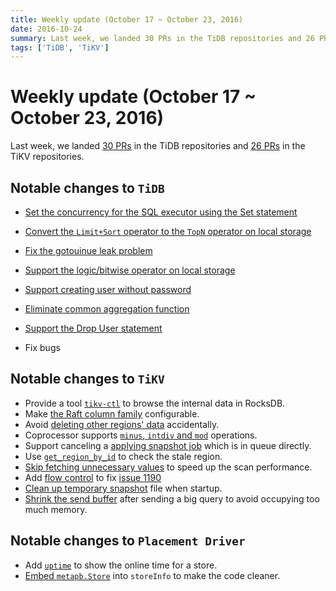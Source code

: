 ```yaml
---
title: Weekly update (October 17 ~ October 23, 2016)
date: 2016-10-24
summary: Last week, we landed 30 PRs in the TiDB repositories and 26 PRs in the TiKV repositories.
tags: ['TiDB', 'TiKV']
---
```


# Weekly update (October 17 ~ October 23, 2016)

Last week, we landed [30 PRs](https://github.com/pingcap/tidb/pulls?utf8=%E2%9C%93&q=is%3Apr%20is%3Amerged%20merged%3A2016-10-17..2016-10-24%20) in the TiDB repositories and [26 PRs](https://github.com/search?p=1&q=repo%3Apingcap%2Ftikv+repo%3Apingcap%2Fpd+is%3Apr+is%3Amerged+merged%3A2016-10-17..2016-10-23&ref=searchresults&type=Issues&utf8=%E2%9C%93) in the TiKV repositories.

## Notable changes to `TiDB`

+ [Set the concurrency for the SQL executor using the Set statement](https://github.com/pingcap/tidb/pull/1795)

+ [Convert the `Limit+Sort` operator to the `TopN` operator on local storage](https://github.com/pingcap/tidb/pull/1819)

+ [Fix the gotouinue leak problem](https://github.com/pingcap/tidb/pull/1834)

+ [Support the logic/bitwise operator on local storage](https://github.com/pingcap/tidb/pull/1838)

+ [Support creating user without password](https://github.com/pingcap/tidb/pull/1841)

+ [Eliminate common aggregation function](https://github.com/pingcap/tidb/pull/1843)

+ [Support the Drop User statement](https://github.com/pingcap/tidb/pull/1854)

+ Fix bugs

## Notable changes to `TiKV`

+ Provide a tool [`tikv-ctl`](https://github.com/pingcap/tikv/pull/1163) to browse the internal data in RocksDB. 
+ Make [the Raft column family](https://github.com/pingcap/tikv/pull/1171) configurable. 
+ Avoid [deleting other regions' data](https://github.com/pingcap/tikv/pull/1174) accidentally.
+ Coprocessor supports [`minus`, `intdiv` and `mod`](https://github.com/pingcap/tikv/pull/1180) operations. 
+ Support canceling a [applying snapshot job](https://github.com/pingcap/tikv/pull/1182) which is in queue directly.
+ Use [`get_region_by_id`](https://github.com/pingcap/tikv/pull/1184) to check the stale region.
+ [Skip fetching unnecessary values](https://github.com/pingcap/tikv/pull/1192)  to speed up the scan performance. 
+ Add [flow control](https://github.com/pingcap/tikv/pull/1195) to fix [issue 1190](https://github.com/pingcap/tikv/issues/1190)
+ [Clean up temporary snapshot](https://github.com/pingcap/tikv/pull/1197) file when startup.
+ [Shrink the send buffer](https://github.com/pingcap/tikv/pull/1205) after sending a big query to avoid occupying too much memory.

## Notable changes to `Placement Driver`

+ Add [`uptime`](https://github.com/pingcap/pd/pull/341) to show the online time for a store. 
+ [Embed `metapb.Store`](https://github.com/pingcap/pd/pull/352) into `storeInfo` to make the code cleaner.
